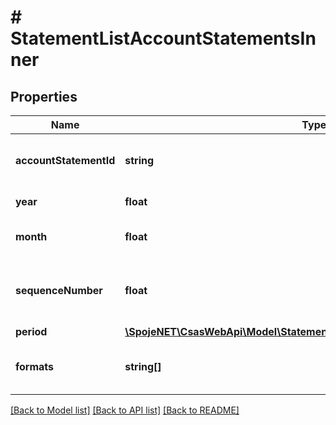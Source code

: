 # # StatementListAccountStatementsInner

## Properties

Name | Type | Description | Notes
------------ | ------------- | ------------- | -------------
**accountStatementId** | **string** | Unique identifier of the account statement | [optional]
**year** | **float** | Year of the statement | [optional]
**month** | **float** | Month of the statement | [optional]
**sequenceNumber** | **float** | The account statement&#39;s sequence number | [optional]
**period** | [**\SpojeNET\\CsasWebApi\Model\StatementListAccountStatementsInnerPeriod**](StatementListAccountStatementsInnerPeriod.md) |  | [optional]
**formats** | **string[]** | Available formats of the statement | [optional]

[[Back to Model list]](../../README.md#models) [[Back to API list]](../../README.md#endpoints) [[Back to README]](../../README.md)
